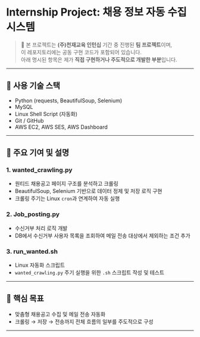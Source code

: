 # Internship Project: 채용 정보 자동 수집 시스템

> 📍 본 프로젝트는 **(주)천재교육 인턴십** 기간 중 진행된 **팀 프로젝트**이며,  
> 이 레포지토리에는 공동 구현 코드가 포함되어 있습니다.  
> 아래 명시된 항목은 제가 **직접 구현하거나 주도적으로 개발한 부분**입니다.

---

## 🔧 사용 기술 스택

- Python (requests, BeautifulSoup, Selenium)
- MySQL
- Linux Shell Script (자동화)
- Git / GitHub
- AWS EC2, AWS SES, AWS Dashboard

---

## 📌 주요 기여 및 설명

### 1. **wanted_crawling.py**
- 원티드 채용공고 페이지 구조를 분석하고 크롤링
- BeautifulSoup, Selenium 기반으로 데이터 정제 및 저장 로직 구현
- 크롤링 주기는 Linux `cron`과 연계하여 자동 실행

### 2. **Job_posting.py**
- 수신거부 처리 로직 개발
- DB에서 수신거부 사용자 목록을 조회하여 메일 전송 대상에서 제외하는 조건 추가

### 3. **run_wanted.sh**
- Linux 자동화 스크립트
- `wanted_crawling.py` 주기 실행을 위한 `.sh` 스크립트 작성 및 테스트

---

## 🧠 핵심 목표

- 맞춤형 채용공고 수집 및 메일 전송 자동화
- 크롤링 → 저장 → 전송까지 전체 흐름의 일부를 주도적으로 구성

---




